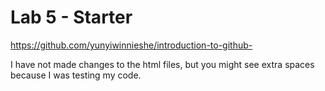 # Lab 5 - Starter
https://github.com/yunyiwinnieshe/introduction-to-github-

I have not made changes to the html files, but you might see extra spaces because I was testing my code. 